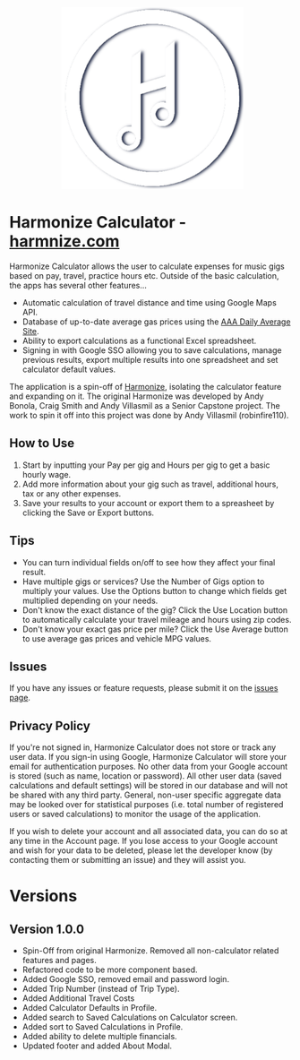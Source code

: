 
<p align="center">
  <img src="https://github.com/robinfire110/music-gig-app/blob/dev/client/src/img/logo-circle-white.png?raw=true" height="325px">
</p>

# Harmonize Calculator - [harmnize.com](harmnize.com)
Harmonize Calculator allows the user to calculate expenses for music gigs based on pay, travel, practice hours etc. Outside of the basic calculation, the apps has several other features...
* Automatic calculation of travel distance and time using Google Maps API.
* Database of up-to-date average gas prices using the [AAA Daily Average Site](https://gasprices.aaa.com/state-gas-price-averages/).
* Ability to export calculations as a functional Excel spreadsheet.
* Signing in with Google SSO allowing you to save calculations, manage previous results, export multiple results into one spreadsheet and set calculator default values.

The application is a spin-off of [Harmonize](https://github.com/robinfire110/music-gig-app), isolating the calculator feature and expanding on it. The original Harmonize was developed by Andy Bonola, Craig Smith and Andy Villasmil as a Senior Capstone project. The work to spin it off into this project was done by Andy Villasmil (robinfire110).

## How to Use
1. Start by inputting your Pay per gig and Hours per gig to get a basic hourly wage.
2. Add more information about your gig such as travel, additional hours, tax or any other expenses.
3. Save your results to your account or export them to a spreasheet by clicking the Save or Export buttons.

## Tips
* You can turn individual fields on/off to see how they affect your final result.
* Have multiple gigs or services? Use the Number of Gigs option to multiply your values. Use the Options button to change which fields get multiplied depending on your needs.
* Don't know the exact distance of the gig? Click the Use Location button to automatically calculate your travel mileage and hours using zip codes.
* Don't know your exact gas price per mile? Click the Use Average button to use average gas prices and vehicle MPG values.

## Issues
If you have any issues or feature requests, please submit it on the [issues page](https://github.com/robinfire110/harmonize-calculator/issues).

## Privacy Policy
If you're not signed in, Harmonize Calculator does not store or track any user data. If you sign-in using Google, Harmonize Calculator will store your email for authentication purposes. No other data from your Google account is stored (such as name, location or password). All other user data (saved calculations and default settings) will be stored in our database and will not be shared with any third party. General, non-user specific aggregate data may be looked over for statistical purposes (i.e. total number of registered users or saved calculations) to monitor the usage of the application.

If you wish to delete your account and all associated data, you can do so at any time in the Account page. If you lose access to your Google account and wish for your data to be deleted, please let the developer know (by contacting them or submitting an issue) and they will assist you.

# Versions
## Version 1.0.0
* Spin-Off from original Harmonize. Removed all non-calculator related features and pages.
* Refactored code to be more component based.
* Added Google SSO, removed email and password login.
* Added Trip Number (instead of Trip Type).
* Added Additional Travel Costs
* Added Calculator Defaults in Profile.
* Added search to Saved Calculations on Calculator screen.
* Added sort to Saved Calculations in Profile.
* Added ability to delete multiple financials.
* Updated footer and added About Modal.